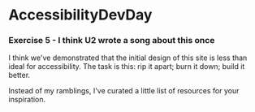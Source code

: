# AccessibilityDevDay

### Exercise 5 - I think U2 wrote a song about this once

I think we've demonstrated that the initial design of this site is less than ideal for accessibility. The
task is this: rip it apart; burn it down; build it better. 

Instead of my ramblings, I've curated a little list of resources for your inspiration. 
